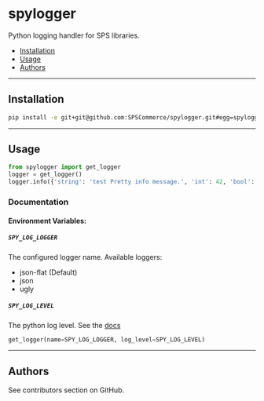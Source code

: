 # spylogger

Python logging handler for SPS libraries.

* [Installation](#installation)
* [Usage](#usage)
* [Authors](#authors)


---

<a name="installation" id="installation"></a>

## Installation

```bash
pip install -e git+git@github.com:SPSCommerce/spylogger.git#egg=spylogger
```

---

<a name="usage" id="usage"></a>

## Usage

```python
from spylogger import get_logger
logger = get_logger()
logger.info({'string': 'test Pretty info message.', 'int': 42, 'bool': True})
```

### Documentation

#### Environment Variables:

##### `SPY_LOG_LOGGER`

The configured logger name. Available loggers:

* json-flat (Default)
* json
* ugly


##### `SPY_LOG_LEVEL`

The python log level. See the [docs](https://docs.python.org/2/howto/logging.html#logging-levels)


```python
get_logger(name=SPY_LOG_LOGGER, log_level=SPY_LOG_LEVEL)
```

---

<a name="authors" id="authors"></a>

## Authors

See contributors section on GitHub.
